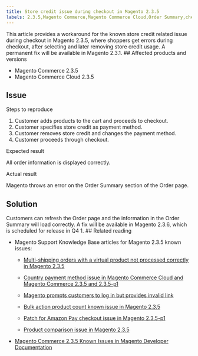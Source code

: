 ```yaml
---
title: Store credit issue during checkout in Magento 2.3.5
labels: 2.3.5,Magento Commerce,Magento Commerce Cloud,Order Summary,checkout,credit,known issues,troubleshooting
---
```


This article provides a workaround for the known store credit related issue during checkout in Magento 2.3.5, where shoppers get errors during checkout, after selecting and later removing store credit usage. A permanent fix will be available in Magento 2.3.1. ## Affected products and versions

* Magento Commerce 2.3.5
* Magento Commerce Cloud 2.3.5

## Issue

Steps to reproduce

1. Customer adds products to the cart and proceeds to checkout.
1. Customer specifies store credit as payment method. 
1. Customer removes store credit and changes the payment method.
1. Customer proceeds through checkout. 

Expected result

All order information is displayed correctly.

Actual result 

Magento throws an error on the Order Summary section of the Order page.

## Solution

Customers can refresh the Order page and the information in the Order Summary will load correctly. A fix will be available in Magento 2.3.6, which is scheduled for release in Q4 1. ## Related reading

* Magento Support Knowledge Base articles for Magento 2.3.5 known issues:
    
    * [Multi-shipping orders with a virtual product not processed correctly in Magento 2.3.5](https://support.magento.com/hc/en-us/articles/360044461831)
        
        
    * [Country payment method issue in Magento Commerce Cloud and Magento Commerce 2.3.5 and 2.3.5-p1](https://support.magento.com/hc/en-us/articles/360043955991)
        
        
    * [Magento prompts customers to log in but provides invalid link](https://support.magento.com/hc/en-us/articles/360043857372)
        
        
    * [Bulk action product count known issue in Magento 2.3.5](https://support.magento.com/hc/en-us/articles/360044839691)
    * [Patch for Amazon Pay checkout issue in Magento 2.3.5-p1](https://support.magento.com/hc/en-us/articles/360042646332)
        
        
    * [Product comparison issue in Magento 2.3.5](https://support.magento.com/hc/en-us/articles/360043970452)
        
        
    
    
    
* [Magento Commerce 2.3.5 Known Issues in Magento Developer Documentation](https://devdocs.magento.com/guides/v2.3/release-notes/release-notes-2-3-5-commerce.html#known-issues)